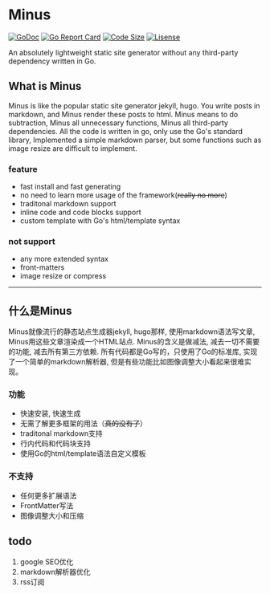 # Minus

[![GoDoc](https://godoc.org/github.com/luob/minus?status.svg)](https://godoc.org/github.com/luob/minus)
[![Go Report Card](https://goreportcard.com/badge/github.com/luob/minus)](https://goreportcard.com/report/github.com/luob/minus)
[![Code Size](https://img.shields.io/github/languages/code-size/luob/minus.svg)]()
[![Lisense](https://img.shields.io/github/license/luob/minus.svg)](LICENSE)
<!-- [![Build Status](https://travis-ci.com/luob/minus.svg?branch=master)](https://travis-ci.com/luob/minus) -->

An absolutely lightweight static site generator without any third-party dependency written in Go.

## What is Minus

Minus is like the popular static site generator jekyll, hugo. You write posts in markdown, and Minus render these posts to html. Minus means to do subtraction, Minus all unnecessary functions, Minus all third-party dependencies. All the code is written in go, only use the Go's standard library, Implemented a simple markdown parser, but some functions such as image resize are difficult to implement.

### feature

- fast install and fast generating
- no need to learn more usage of the framework(~~really no more~~)
- traditonal markdown support
- inline code and code blocks support
- custom template with Go's html/template syntax

### not support

- any more extended syntax
- front-matters
- image resize or compress


------

## 什么是Minus

Minus就像流行的静态站点生成器jekyll, hugo那样, 使用markdown语法写文章, Minus用这些文章渲染成一个HTML站点. Minus的含义是做减法, 减去一切不需要的功能, 减去所有第三方依赖. 所有代码都是Go写的，只使用了Go的标准库, 实现了一个简单的markdown解析器, 但是有些功能比如图像调整大小看起来很难实现。

### 功能

- 快速安装, 快速生成
- 无需了解更多框架的用法（~~真的没有了~~）
- traditonal markdown支持
- 行内代码和代码块支持
- 使用Go的html/template语法自定义模板

### 不支持

- 任何更多扩展语法
- FrontMatter写法
- 图像调整大小和压缩

## todo

1. google SEO优化
2. markdown解析器优化
3. rss订阅